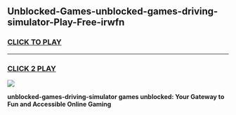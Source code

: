 
## Unblocked-Games-unblocked-games-driving-simulator-Play-Free-irwfn
<h3>
<a href="https://premium76.site?title=unblocked-games-driving-simulator&ref=21A">CLICK TO PLAY</a></h3>
<hr>

<h3>
<a href="https://premium76.site?title=unblocked-games-driving-simulator&ref=21A">CLICK 2 PLAY</a>
  
</h3>

<a href="https://premium76.site?title=unblocked-games-driving-simulator&ref=21A"><img src="https://clearcache.store/games.png"></a>


**unblocked-games-driving-simulator games unblocked: Your Gateway to Fun and Accessible Online Gaming**
